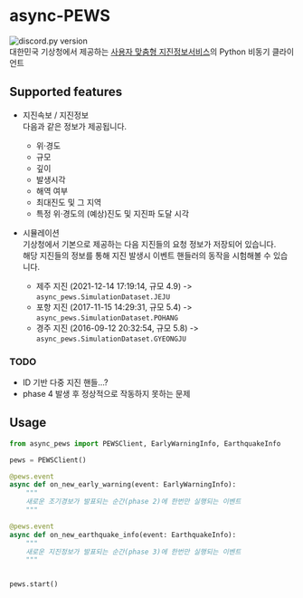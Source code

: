 # async-PEWS

![discord.py version](https://img.shields.io/badge/Python-%3E%3D%203.10-blue?style=for-the-badge&logo=python)  
대한민국 기상청에서 제공하는 [사용자 맞춤형 지진정보서비스](https://www.weather.go.kr/pews/)의 Python 비동기 클라이언트

## Supported features

- 지진속보 / 지진정보  
  다음과 같은 정보가 제공됩니다.

  - 위·경도
  - 규모
  - 깊이
  - 발생시각
  - 해역 여부
  - 최대진도 및 그 지역
  - 특정 위·경도의 (예상)진도 및 지진파 도달 시각

- 시뮬레이션  
  기상청에서 기본으로 제공하는 다음 지진들의 요청 정보가 저장되어 있습니다.  
  해당 지진들의 정보를 통해 지진 발생시 이벤트 핸들러의 동작을 시험해볼 수 있습니다.

  - 제주 지진 (2021-12-14 17:19:14, 규모 4.9) -> `async_pews.SimulationDataset.JEJU`
  - 포항 지진 (2017-11-15 14:29:31, 규모 5.4) -> `async_pews.SimulationDataset.POHANG`
  - 경주 지진 (2016-09-12 20:32:54, 규모 5.8) -> `async_pews.SimulationDataset.GYEONGJU`

### TODO

- ID 기반 다중 지진 핸들...?
- phase 4 발생 후 정상적으로 작동하지 못하는 문제

## Usage

```py
from async_pews import PEWSClient, EarlyWarningInfo, EarthquakeInfo

pews = PEWSClient()

@pews.event
async def on_new_early_warning(event: EarlyWarningInfo):
    """
    새로운 조기경보가 발표되는 순간(phase 2)에 한번만 실행되는 이벤트
    """

@pews.event
async def on_new_earthquake_info(event: EarthquakeInfo):
    """
    새로운 지진정보가 발표되는 순간(phase 3)에 한번만 실행되는 이벤트
    """


pews.start()
```

